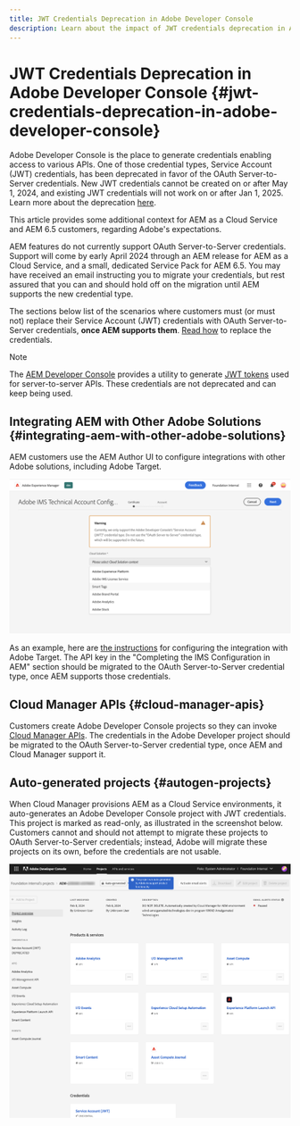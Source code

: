 ```yaml
---
title: JWT Credentials Deprecation in Adobe Developer Console
description: Learn about the impact of JWT credentials deprecation in Adobe Developer Console
---
```


# JWT Credentials Deprecation in Adobe Developer Console {#jwt-credentials-deprecation-in-adobe-developer-console}

Adobe Developer Console is the place to generate credentials enabling access to various APIs. One of those credential types, Service Account (JWT) credentials, has been deprecated in favor of the OAuth Server-to-Server credentials. New JWT credentials cannot be created on or after May 1, 2024, and existing JWT credentials will not work on or after Jan 1, 2025. Learn more about the deprecation [here](https://developer.adobe.com/developer-console/docs/guides/authentication/ServerToServerAuthentication/migration/).

This article provides some additional context for AEM as a Cloud Service and AEM 6.5 customers, regarding Adobe's expectations.

AEM features do not currently support OAuth Server-to-Server credentials. Support will come by early April 2024 through an AEM release for AEM as a Cloud Service, and a small, dedicated Service Pack for AEM 6.5. You may have received an email instructing you to migrate your credentials, but rest assured that you can and should hold off on the migration until AEM supports the new credential type.

The sections below list of the scenarios where customers must (or must not) replace their Service Account (JWT) credentials with OAuth Server-to-Server credentials, **once AEM supports them**. [Read how](https://developer.adobe.com/developer-console/docs/guides/authentication/ServerToServerAuthentication/migration/#migration-overview) to replace the credentials.

>[!NOTE]
>
>The [AEM Developer Console](/help/implementing/developing/introduction/development-guidelines.md#crxde-lite-and-developer-console) provides a utility to generate [JWT tokens](/help/implementing/developing/introduction/generating-access-tokens-for-server-side-apis.md) used for server-to-server APIs. These credentials are not deprecated and can keep being used.


## Integrating AEM with Other Adobe Solutions {#integrating-aem-with-other-adobe-solutions}

AEM customers use the AEM Author UI to configure integrations with other Adobe solutions, including Adobe Target. 

![Integrating AEM with other solutions](/help/security/assets/jwt-deprecation.png)

As an example, here are [the instructions](https://docs.mktossl.com/docs/experience-manager-cloud-service/content/sites/integrations/integration-adobe-target-ims.html?lang=en#prerequisites) for configuring the integration with Adobe Target. The API key in the "Completing the IMS Configuration in AEM" section should be migrated to the OAuth Server-to-Server credential type, once AEM supports those credentials.

## Cloud Manager APIs {#cloud-manager-apis}

Customers create Adobe Developer Console projects so they can invoke [Cloud Manager APIs](https://developer.adobe.com/experience-cloud/cloud-manager/guides/getting-started/create-api-integration/). The credentials in the Adobe Developer project should be migrated to the OAuth Server-to-Server credential type, once AEM and Cloud Manager support it. 

## Auto-generated projects {#autogen-projects}

When Cloud Manager provisions AEM as a Cloud Service environments, it auto-generates an Adobe Developer Console project with JWT credentials. This project is marked as read-only, as illustrated in the screenshot below. Customers cannot and should not attempt to migrate these projects to OAuth Server-to-Server credentials; instead, Adobe will migrate these projects on its own, before the credentials are not usable.

![Auto-generated projects](/help/security/assets/jwt-deprecation-autogen-projects.png)

